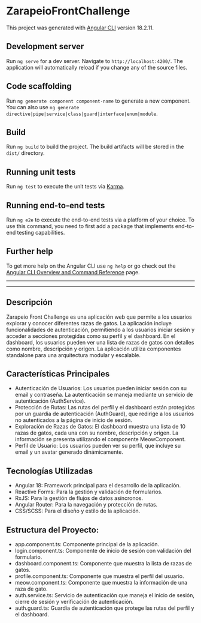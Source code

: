 # ZarapeioFrontChallenge

This project was generated with [Angular CLI](https://github.com/angular/angular-cli) version 18.2.11.

## Development server

Run `ng serve` for a dev server. Navigate to `http://localhost:4200/`. The application will automatically reload if you change any of the source files.

## Code scaffolding

Run `ng generate component component-name` to generate a new component. You can also use `ng generate directive|pipe|service|class|guard|interface|enum|module`.

## Build

Run `ng build` to build the project. The build artifacts will be stored in the `dist/` directory.

## Running unit tests

Run `ng test` to execute the unit tests via [Karma](https://karma-runner.github.io).

## Running end-to-end tests

Run `ng e2e` to execute the end-to-end tests via a platform of your choice. To use this command, you need to first add a package that implements end-to-end testing capabilities.

## Further help

To get more help on the Angular CLI use `ng help` or go check out the [Angular CLI Overview and Command Reference](https://angular.dev/tools/cli) page.


----------
--------------


## Descripción

Zarapeio Front Challenge es una aplicación web que permite a los usuarios explorar y conocer diferentes razas de gatos. La aplicación incluye funcionalidades de autenticación, permitiendo a los usuarios iniciar sesión y acceder a secciones protegidas como su perfil y el dashboard. En el dashboard, los usuarios pueden ver una lista de razas de gatos con detalles como nombre, descripción y origen. La aplicación utiliza componentes standalone para una arquitectura modular y escalable.

## Características Principales

- Autenticación de Usuarios: Los usuarios pueden iniciar sesión con su email y contraseña. La autenticación se maneja mediante un servicio de autenticación (AuthService).
- Protección de Rutas: Las rutas del perfil y el dashboard están protegidas por un guardia de autenticación (AuthGuard), que redirige a los usuarios no autenticados a la página de inicio de sesión.
- Exploración de Razas de Gatos: El dashboard muestra una lista de 10 razas de gatos, cada una con su nombre, descripción y origen. La información se presenta utilizando el componente MeowComponent.
- Perfil de Usuario: Los usuarios pueden ver su perfil, que incluye su email y un avatar generado dinámicamente.

## Tecnologías Utilizadas

- Angular 18: Framework principal para el desarrollo de la aplicación.
- Reactive Forms: Para la gestión y validación de formularios.
- RxJS: Para la gestión de flujos de datos asíncronos.
- Angular Router: Para la navegación y protección de rutas.
- CSS/SCSS: Para el diseño y estilo de la aplicación.

## Estructura del Proyecto:

- app.component.ts: Componente principal de la aplicación.
- login.component.ts: Componente de inicio de sesión con validación del formulario.
- dashboard.component.ts: Componente que muestra la lista de razas de gatos.
- profile.component.ts: Componente que muestra el perfil del usuario.
- meow.component.ts: Componente que muestra la información de una raza de gato.
- auth.service.ts: Servicio de autenticación que maneja el inicio de sesión, cierre de sesión y verificación de autenticación.
- auth.guard.ts: Guardia de autenticación que protege las rutas del perfil y el dashboard.
